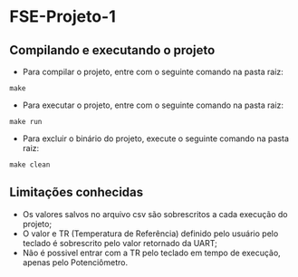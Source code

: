 # FSE-Projeto-1

## Compilando e executando o projeto
* Para compilar o projeto, entre com o seguinte comando na pasta raiz:
```
make
```

* Para executar o projeto, entre com o seguinte comando na pasta raiz:
```
make run
```

* Para excluir o binário do projeto, execute o seguinte comando na pasta raiz:
```
make clean
```

## Limitações conhecidas
* Os valores salvos no arquivo csv são sobrescritos a cada execução do projeto;
* O valor e TR (Temperatura de Referência) definido pelo usuário pelo teclado é sobrescrito pelo valor retornado da UART;
* Não é possivel entrar com a TR pelo teclado em tempo de execução, apenas pelo Potenciômetro.
